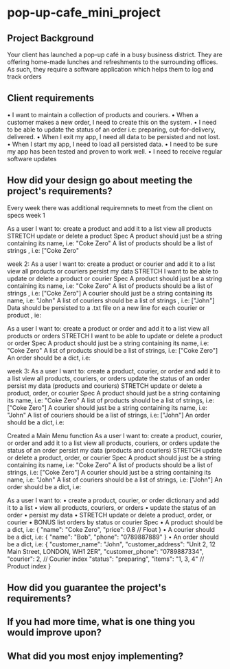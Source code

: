 # pop-up-cafe_mini_project



## Project Background
Your client has launched a pop-up café in a busy business district. They
are offering home-made lunches and refreshments to the surrounding
offices. As such, they require a software application which helps them to
log and track orders

## Client requirements
• I want to maintain a collection of products and couriers.
• When a customer makes a new order, I need to create this on the
system.
• I need to be able to update the status of an order i.e: preparing,
out-for-delivery, delivered.
• When I exit my app, I need all data to be persisted and not lost.
• When I start my app, I need to load all persisted data.
• I need to be sure my app has been tested and proven to work well.
• I need to receive regular software updates


## How did your design go about meeting the project's requirements?

Every week there was additional requiremnets to meet from the client on specs 
week 1 

As a user I want to:
create a product and add it to a list
view all products
STRETCH update or delete a product
Spec
A product should just be a string containing its name, i.e: "Coke Zero" A list of products should be a list of strings , i.e: ["Coke Zero"

week 2:
As a user I want to:
create a product or courier and add it to a list
view all products or couriers
persist my data
STRETCH I want to be able to update or delete a product or courier
Spec
A product should just be a string containing its name, i.e: "Coke Zero"
A list of products should be a list of strings , i.e: ["Coke Zero"]
A courier should just be a string containing its name, i.e: "John"
A list of couriers should be a list of strings , i.e: ["John"]
Data should be persisted to a .txt file on a new line for each courier or product , ie:

As a user I want to:
create a product or order and add it to a list
view all products or orders
STRETCH I want to be able to update or delete a product or order
Spec
A product should just be a string containing its name, i.e: "Coke Zero"
A list of products should be a list of strings, i.e: ["Coke Zero"]
An order should be a dict, i.e:

week 3: 
As a user I want to:
create a product, courier, or order and add it to a list
view all products, couriers, or orders
update the status of an order
persist my data (products and couriers)
STRETCH update or delete a product, order, or courier
Spec
A product should just be a string containing its name, i.e: "Coke Zero"
A list of products should be a list of strings, i.e: ["Coke Zero"]
A courier should just be a string containing its name, i.e: "John"
A list of couriers should be a list of strings, i.e: ["John"]
An order should be a dict, i.e:

Created a Main Menu function 
As a user I want to:
create a product, courier, or order and add it to a list
view all products, couriers, or orders
update the status of an order
persist my data (products and couriers)
STRETCH update or delete a product, order, or courier
Spec
A product should just be a string containing its name, i.e: "Coke Zero"
A list of products should be a list of strings, i.e: ["Coke Zero"]
A courier should just be a string containing its name, i.e: "John"
A list of couriers should be a list of strings, i.e: ["John"]
An order should be a dict, i.e:

As a user I want to:
• create a product, courier, or order dictionary and add it to a list
• view all products, couriers, or orders
• update the status of an order
• persist my data
• STRETCH update or delete a product, order, or courier
• BONUS list orders by status or courier
Spec
• A product should be a dict, i.e:
{
"name": "Coke Zero",
"price": 0.8 // Float
}
• A courier should be a dict, i.e:
{
"name": "Bob",
"phone": "0789887889"
}
• An order should be a dict, i.e:
{
"customer_name": "John",
"customer_address": "Unit 2, 12 Main Street, LONDON, WH1 2ER",
"customer_phone": "0789887334",
"courier": 2, // Courier index
"status": "preparing",
"items": "1, 3, 4" // Product index
}


## How did you guarantee the project's requirements?


## If you had more time, what is one thing you would improve upon?


## What did you most enjoy implementing?
